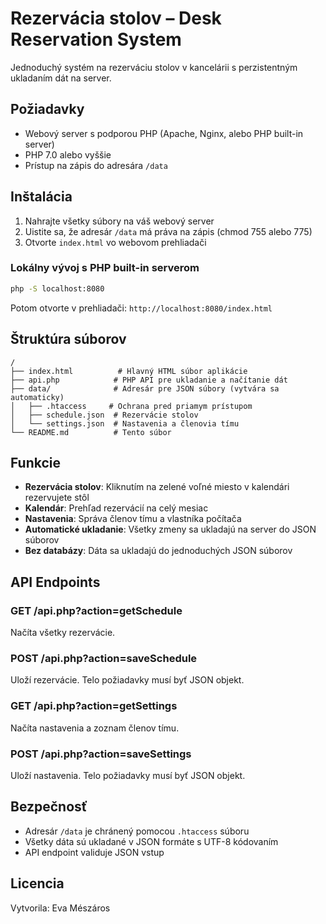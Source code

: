 # Rezervácia stolov – Desk Reservation System

Jednoduchý systém na rezerváciu stolov v kancelárii s perzistentným ukladaním dát na server.

## Požiadavky

- Webový server s podporou PHP (Apache, Nginx, alebo PHP built-in server)
- PHP 7.0 alebo vyššie
- Prístup na zápis do adresára `/data`

## Inštalácia

1. Nahrajte všetky súbory na váš webový server
2. Uistite sa, že adresár `/data` má práva na zápis (chmod 755 alebo 775)
3. Otvorte `index.html` vo webovom prehliadači

### Lokálny vývoj s PHP built-in serverom

```bash
php -S localhost:8080
```

Potom otvorte v prehliadači: `http://localhost:8080/index.html`

## Štruktúra súborov

```
/
├── index.html          # Hlavný HTML súbor aplikácie
├── api.php            # PHP API pre ukladanie a načítanie dát
├── data/              # Adresár pre JSON súbory (vytvára sa automaticky)
│   ├── .htaccess     # Ochrana pred priamym prístupom
│   ├── schedule.json  # Rezervácie stolov
│   └── settings.json  # Nastavenia a členovia tímu
└── README.md          # Tento súbor
```

## Funkcie

- **Rezervácia stolov**: Kliknutím na zelené voľné miesto v kalendári rezervujete stôl
- **Kalendár**: Prehľad rezervácií na celý mesiac
- **Nastavenia**: Správa členov tímu a vlastníka počítača
- **Automatické ukladanie**: Všetky zmeny sa ukladajú na server do JSON súborov
- **Bez databázy**: Dáta sa ukladajú do jednoduchých JSON súborov

## API Endpoints

### GET /api.php?action=getSchedule
Načíta všetky rezervácie.

### POST /api.php?action=saveSchedule
Uloží rezervácie. Telo požiadavky musí byť JSON objekt.

### GET /api.php?action=getSettings
Načíta nastavenia a zoznam členov tímu.

### POST /api.php?action=saveSettings
Uloží nastavenia. Telo požiadavky musí byť JSON objekt.

## Bezpečnosť

- Adresár `/data` je chránený pomocou `.htaccess` súboru
- Všetky dáta sú ukladané v JSON formáte s UTF-8 kódovaním
- API endpoint validuje JSON vstup

## Licencia

Vytvorila: Eva Mészáros
